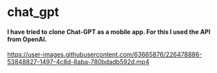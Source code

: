 # chat_gpt

#### I have tried to clone Chat-GPT as a mobile app. For this I used the API from OpenAI.



https://user-images.githubusercontent.com/63665876/226478886-53848827-1497-4c8d-8aba-780bdadb592d.mp4

